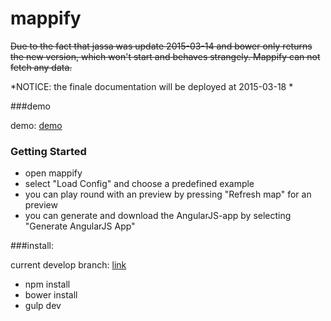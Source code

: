 mappify
=======

~~Due to the fact that jassa was update 2015-03-14 and bower only returns the new version, which won't start and behaves strangely. Mappify can not fetch any data.~~

*NOTICE: the finale documentation will be deployed at 2015-03-18 *
  
###demo

demo:  [demo](http://danielkeil.github.io/mappify/#/) 

### Getting Started

  - open mappify
  - select "Load Config" and choose a predefined example
  - you can play round with an preview by pressing "Refresh map" for an preview
  - you can generate and download the AngularJS-app by selecting "Generate AngularJS App"

###install:

current develop branch: [link](https://github.com/danielkeil/mappify/tree/feature/datascource_support)

- npm install
- bower install
- gulp dev
